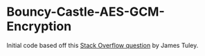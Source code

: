 Bouncy-Castle-AES-GCM-Encryption
================================

Initial code based off this [Stack Overflow question](http://codereview.stackexchange.com/questions/14892/review-of-simplified-secure-encryption-of-a-string) by James Tuley.





